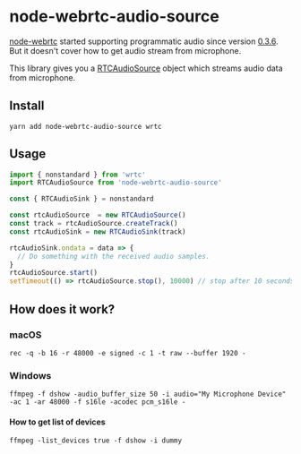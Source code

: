 # node-webrtc-audio-source

[node-webrtc](https://github.com/node-webrtc/node-webrtc) started supporting programmatic audio since version [0.3.6](https://github.com/node-webrtc/node-webrtc/releases/tag/v0.3.6). But it doesn't cover how to get audio stream from microphone.

This library gives you a [RTCAudioSource](https://github.com/node-webrtc/node-webrtc/blob/864bc136e8376c2e47ad5b206aa8c8568256a6b3/docs/nonstandard-apis.md#rtcaudiosource) object which streams audio data from microphone.

## Install

```
yarn add node-webrtc-audio-source wrtc
```

## Usage

```js
import { nonstandard } from 'wrtc'
import RTCAudioSource from 'node-webrtc-audio-source'

const { RTCAudioSink } = nonstandard

const rtcAudioSource  = new RTCAudioSource()
const track = rtcAudioSource.createTrack()
const rtcAudioSink = new RTCAudioSink(track)

rtcAudioSink.ondata = data => {
  // Do something with the received audio samples.
}
rtcAudioSource.start()
setTimeout(() => rtcAudioSource.stop(), 10000) // stop after 10 seconds
```


## How does it work?

### macOS

```
rec -q -b 16 -r 48000 -e signed -c 1 -t raw --buffer 1920 -
```

### Windows

```
ffmpeg -f dshow -audio_buffer_size 50 -i audio="My Microphone Device" -ac 1 -ar 48000 -f s16le -acodec pcm_s16le -
```

#### How to get list of devices

```
ffmpeg -list_devices true -f dshow -i dummy
```
